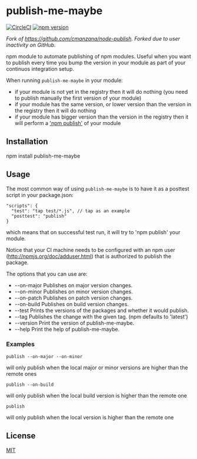 # publish-me-maybe

[![CircleCI](https://circleci.com/gh/neverendingqs/publish-me-maybe.svg?style=svg)](https://circleci.com/gh/neverendingqs/publish-me-maybe)
[![npm version](https://badge.fury.io/js/publish-me-maybe.svg)](https://badge.fury.io/js/publish-me-maybe)

_Fork of https://github.com/cmanzana/node-publish. Forked due to user inactivity on GitHub._

npm module to automate publishing of npm modules.
Useful when you want to publish every time you bump the version in your module as part of your continuos integration setup.

When running `publish-me-maybe` in your module:
- if your module is not yet in the registry then it will do nothing (you need to publish manually the first version of your module)
- if your module has the same version, or lower version than the version in the registry then it will do nothing
- if your module has bigger version than the version in the registry then it will perform a ['npm publish'](http://npmjs.org/doc/publish.html) of your module

## Installation

npm install publish-me-maybe

## Usage

The most common way of using `publish-me-maybe` is to have it as a posttest script in your package.json:

    "scripts": {
      "test": "tap test/*.js", // tap as an example
      "posttest": "publish"
    }

which means that on successful test run, it will try to 'npm publish' your module.

Notice that your CI machine needs to be configured with an npm user (http://npmjs.org/doc/adduser.html) that is
authorized to publish the package.

The options that you can use are:

* --on-major  Publishes on major version changes.
* --on-minor  Publishes on minor version changes.
* --on-patch  Publishes on patch version changes.
* --on-build  Publishes on build version changes.
* --test      Prints the versions of the packages and whether it would publish.
* --tag <tag> Publishes the change with the given tag. (npm defaults to 'latest')
* --version   Print the version of publish-me-maybe.
* --help      Print the help of publish-me-maybe.

### Examples

    publish --on-major --on-minor

will only publish when the local major or minor versions are higher than the remote ones

    publish --on-build

will only publish when the local build version is higher than the remote one

    publish

will only publish when the local version is higher than the remote one


## License
[MIT](https://github.com/neverendingqs/publish-me-maybe/blob/master/MIT-LICENSE)
